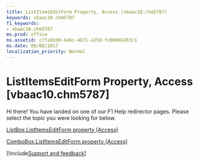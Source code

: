 ```yaml
---
title: ListItemsEditForm Property, Access [vbaac10.chm5787]
keywords: vbaac10.chm5787
f1_keywords:
- vbaac10.chm5787
ms.prod: office
ms.assetid: c7fa92dd-4a6c-4b71-a258-fc060d4263c1
ms.date: 06/08/2017
localization_priority: Normal
---
```



# ListItemsEditForm Property, Access [vbaac10.chm5787]

Hi there! You have landed on one of our F1 Help redirector pages. Please select the topic you were looking for below.

[ListBox.ListItemsEditForm property (Access)](http://msdn.microsoft.com/library/f744fc52-4c50-f740-7a2f-eeccb12de7c9%28Office.15%29.aspx)

[ComboBox.ListItemsEditForm property (Access)](http://msdn.microsoft.com/library/5db884d4-4d9f-23b5-9e3a-f6de953a4800%28Office.15%29.aspx)

[!include[Support and feedback](~/includes/feedback-boilerplate.md)]